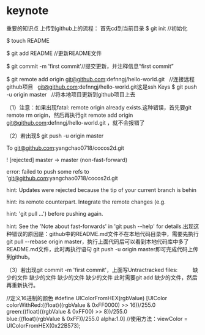 # keynote
重要的知识点
上传到github上的流程：
首先cd到当前目录
$ git init    //初始化

$ touch README

$ git add README   //更新README文件

$ git commit -m 'first commit'//提交更新，并注释信息“first commit”

$ git remote add origin git@github.com:defnngj/hello-world.git   //连接远程github项目   git@github.com:defnngj/hello-world.git这是ssh Keys
$ git push -u origin master   //将本地项目更新到github项目上去



（1）注意：如果出现fatal: remote origin already exists.这种错误，首先要git remote rm origin，然后再执行git remote add origin git@github.com:defnngj/hello-world.git ，就不会报错了




（2）若出现$ git push -u origin master

To git@github.com:yangchao0718/cocos2d.git

 ! [rejected]        master -> master (non-fast-forward)

error: failed to push some refs to 'git@github.com:yangchao0718/cocos2d.git

hint: Updates were rejected because the tip of your current branch is behin

hint: its remote counterpart. Integrate the remote changes (e.g.

hint: 'git pull ...') before pushing again.

hint: See the 'Note about fast-forwards' in 'git push --help' for details.出现这种错误的原因是：github中的README.md文件不在本地代码目录中，需要先执行git pull --rebase origin master，执行上面代码后可以看到本地代码库中多了README.md文件，此时再执行语句 git push -u origin master即可完成代码上传到github。

（3）若出现git commit -m 'first commit'，上面写Untractracked files:
          缺少的文件
          缺少的文件
          缺少的文件
          缺少的文件
此时需要git add 缺少的文件，然后再重新执行。



//定义16进制的颜色
#define UIColorFromHEX(rgbValue) [UIColor \
colorWithRed:((float)((rgbValue & 0xFF0000) >> 16))/255.0 \
green:((float)((rgbValue & 0xFF00) >> 8))/255.0 \
blue:((float)(rgbValue & 0xFF))/255.0 alpha:1.0]
//使用方法：viewColor = UIColorFromHEX(0x22B573);
